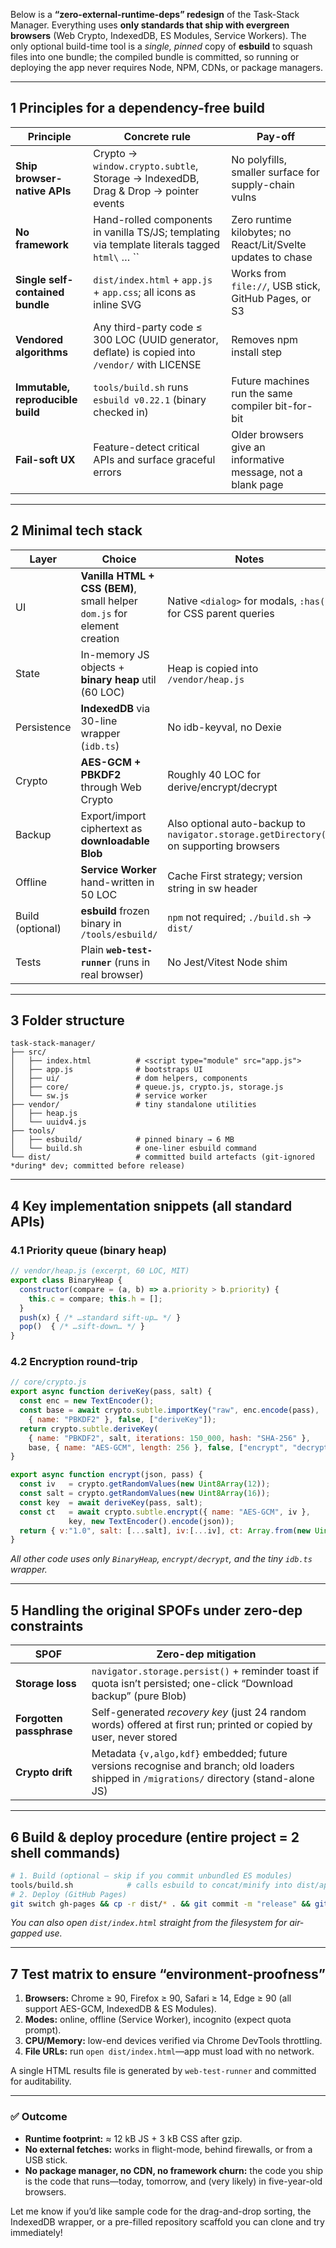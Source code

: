 Below is a **“zero-external-runtime-deps” redesign** of the Task-Stack Manager.
Everything uses **only standards that ship with evergreen browsers** (Web Crypto, IndexedDB, ES Modules, Service Workers). The only optional build-time tool is a *single, pinned* copy of **esbuild** to squash files into one bundle; the compiled bundle is committed, so running or deploying the app never requires Node, NPM, CDNs, or package managers.

---

## 1  Principles for a dependency-free build

| Principle                         | Concrete rule                                                                                   | Pay-off                                                      |
| --------------------------------- | ----------------------------------------------------------------------------------------------- | ------------------------------------------------------------ |
| **Ship browser-native APIs**      | Crypto → `window.crypto.subtle`, Storage → IndexedDB, Drag & Drop → pointer events              | No polyfills, smaller surface for supply-chain vulns         |
| **No framework**                  | Hand-rolled components in vanilla TS/JS; templating via template literals tagged `html\` … \`\` | Zero runtime kilobytes; no React/Lit/Svelte updates to chase |
| **Single self-contained bundle**  | `dist/index.html` + `app.js` + `app.css`; all icons as inline SVG                               | Works from `file://`, USB stick, GitHub Pages, or S3         |
| **Vendored algorithms**           | Any third-party code ≤ 300 LOC (UUID generator, deflate) is copied into `/vendor/` with LICENSE | Removes npm install step                                     |
| **Immutable, reproducible build** | `tools/build.sh` runs `esbuild v0.22.1` (binary checked in)                                     | Future machines run the same compiler bit-for-bit            |
| **Fail-soft UX**                  | Feature-detect critical APIs and surface graceful errors                                        | Older browsers give an informative message, not a blank page |

---

## 2  Minimal tech stack

| Layer            | Choice                                                                   | Notes                                                                                  |
| ---------------- | ------------------------------------------------------------------------ | -------------------------------------------------------------------------------------- |
| UI               | **Vanilla HTML + CSS (BEM)**, small helper `dom.js` for element creation | Native `<dialog>` for modals, `:has()` for CSS parent queries                          |
| State            | In-memory JS objects + **binary heap** util (60 LOC)                     | Heap is copied into `/vendor/heap.js`                                                  |
| Persistence      | **IndexedDB** via 30-line wrapper (`idb.ts`)                             | No idb-keyval, no Dexie                                                                |
| Crypto           | **AES-GCM + PBKDF2** through Web Crypto                                  | Roughly 40 LOC for derive/encrypt/decrypt                                              |
| Backup           | Export/import ciphertext as **downloadable Blob**                        | Also optional auto-backup to `navigator.storage.getDirectory()` on supporting browsers |
| Offline          | **Service Worker** hand-written in 50 LOC                                | Cache First strategy; version string in sw header                                      |
| Build (optional) | **esbuild** frozen binary in `/tools/esbuild/`                           | `npm` not required; `./build.sh` → `dist/`                                             |
| Tests            | Plain **`web-test-runner`** (runs in real browser)                       | No Jest/Vitest Node shim                                                               |

---

## 3  Folder structure

```
task-stack-manager/
├── src/
│   ├── index.html          # <script type="module" src="app.js">
│   ├── app.js              # bootstraps UI
│   ├── ui/                 # dom helpers, components
│   ├── core/               # queue.js, crypto.js, storage.js
│   └── sw.js               # service worker
├── vendor/                 # tiny standalone utilities
│   ├── heap.js
│   └── uuidv4.js
├── tools/
│   ├── esbuild/            # pinned binary → 6 MB
│   └── build.sh            # one-liner esbuild command
└── dist/                   # committed build artefacts (git-ignored *during* dev; committed before release)
```

---

## 4  Key implementation snippets (all standard APIs)

### 4.1 Priority queue (binary heap)

```js
// vendor/heap.js (excerpt, 60 LOC, MIT)
export class BinaryHeap {
  constructor(compare = (a, b) => a.priority > b.priority) {
    this.c = compare; this.h = [];
  }
  push(x) { /* …standard sift-up… */ }
  pop()  { /* …sift-down… */ }
}
```

### 4.2 Encryption round-trip

```js
// core/crypto.js
export async function deriveKey(pass, salt) {
  const enc = new TextEncoder();
  const base = await crypto.subtle.importKey("raw", enc.encode(pass),
    { name: "PBKDF2" }, false, ["deriveKey"]);
  return crypto.subtle.deriveKey(
    { name: "PBKDF2", salt, iterations: 150_000, hash: "SHA-256" },
    base, { name: "AES-GCM", length: 256 }, false, ["encrypt", "decrypt"]);
}

export async function encrypt(json, pass) {
  const iv   = crypto.getRandomValues(new Uint8Array(12));
  const salt = crypto.getRandomValues(new Uint8Array(16));
  const key  = await deriveKey(pass, salt);
  const ct   = await crypto.subtle.encrypt({ name: "AES-GCM", iv },
             key, new TextEncoder().encode(json));
  return { v:"1.0", salt: [...salt], iv:[...iv], ct: Array.from(new Uint8Array(ct)) };
}
```

*All other code uses only `BinaryHeap`, `encrypt/decrypt`, and the tiny `idb.ts` wrapper.*

---

## 5  Handling the original SPOFs under zero-dep constraints

| SPOF                     | Zero-dep mitigation                                                                                                                      |
| ------------------------ | ---------------------------------------------------------------------------------------------------------------------------------------- |
| **Storage loss**         | `navigator.storage.persist()` + reminder toast if quota isn’t persisted; one-click “Download backup” (pure Blob)                         |
| **Forgotten passphrase** | Self-generated *recovery key* (just 24 random words) offered at first run; printed or copied by user, never stored                       |
| **Crypto drift**         | Metadata `{v,algo,kdf}` embedded; future versions recognise and branch; old loaders shipped in `/migrations/` directory (stand-alone JS) |

---

## 6  Build & deploy procedure (entire project = 2 shell commands)

```bash
# 1. Build (optional – skip if you commit unbundled ES modules)
tools/build.sh            # calls esbuild to concat/minify into dist/app.js
# 2. Deploy (GitHub Pages)
git switch gh-pages && cp -r dist/* . && git commit -m "release" && git push
```

*You can also open `dist/index.html` straight from the filesystem for air-gapped use.*

---

## 7  Test matrix to ensure “environment-proofness”

1. **Browsers:** Chrome ≥ 90, Firefox ≥ 90, Safari ≥ 14, Edge ≥ 90 (all support AES-GCM, IndexedDB & ES Modules).
2. **Modes:** online, offline (Service Worker), incognito (expect quota prompt).
3. **CPU/Memory:** low-end devices verified via Chrome DevTools throttling.
4. **File URLs:** run `open dist/index.html`—app must load with no network.

A single HTML results file is generated by `web-test-runner` and committed for auditability.

---

### ✅ Outcome

* **Runtime footprint:** ≈ 12 kB JS + 3 kB CSS after gzip.
* **No external fetches:** works in flight-mode, behind firewalls, or from a USB stick.
* **No package manager, no CDN, no framework churn:** the code you ship is the code that runs—today, tomorrow, and (very likely) in five-year-old browsers.

Let me know if you’d like sample code for the drag-and-drop sorting, the IndexedDB wrapper, or a pre-filled repository scaffold you can clone and try immediately!
